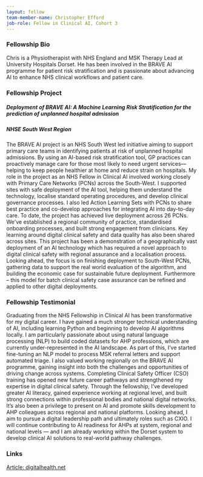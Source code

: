 ```yaml
---
layout: fellow
team-member-name: Christopher Efford
job-role: Fellow in Clinical AI, Cohort 3
---
```

### Fellowship Bio
Chris is a Physiotherapist with NHS England and MSK Therapy Lead at University Hospitals Dorset. He has been involved in the BRAVE AI programme for patient risk stratification and is passionate about advancing AI to enhance NHS clinical workflows and patient care.
### Fellowship Project
##### _Deployment of BRAVE AI: A Machine Learning Risk Stratification for the prediction of unplanned hospital admission_
##### NHSE South West Region

The BRAVE AI project is an NHS South West led initiative aiming to support primary care teams in identifying patients at risk of unplanned hospital admissions. By using an AI-based risk stratification tool, GP practices can proactively manage care for those most likely to need urgent services—helping to keep people healthier at home and reduce strain on hospitals. My role in the project as an NHS Fellow in Clinical AI involved working closely with Primary Care Networks (PCNs) across the South-West. I supported sites with safe deployment of the AI tool, helping them understand the technology, localise standard operating procedures, and develop clinical governance processes. I also led Action Learning Sets with PCNs to share best practice and co-develop approaches for integrating AI into day-to-day care. To date, the project has achieved live deployment across 26 PCNs. We've established a regional community of practice, standardised onboarding processes, and built strong engagement from clinicians. Key learning around digital clinical safety and data quality has also been shared across sites. This project has been a demonstration of a geographically vast deployment of an AI technology which has required a novel approach to digital clinical safety with regional assurance and a localisation process. Looking ahead, the focus is on finishing deployment to South-West PCNs,  gathering data to support the real world evaluation of the algorithm, and building the economic case for sustainable future deployment. Furthermore – this model for batch clinical safety case assurance can be refined and applied to other digital deployments.
### Fellowship Testimonial
Graduating from the NHS Fellowship in Clinical AI has been transformative for my digital career. I have gained a much stronger technical understanding of AI, including learning Python and beginning to develop AI algorithms locally. I am particularly passionate about using natural language processing (NLP) to build coded datasets for AHP professions, which are currently under-represented in the AI landscape. As part of this, I’ve started fine-tuning an NLP model to process MSK referral letters and support automated triage.  I also valued working regionally on the BRAVE AI programme, gaining insight into both the challenges and opportunities of driving change across systems. Completing Clinical Safety Officer (CSO) training has opened new future career pathways and strengthened my expertise in digital clinical safety.  Through the fellowship, I’ve developed greater AI literacy, gained experience working at regional level, and built strong connections within professional bodies and national digital networks. It’s also been a privilege to present on AI and promote skills development to AHP colleagues across regional and national platforms.  Looking ahead, I aim to pursue a digital leadership path and ultimately roles such as CXIO. I will continue contributing to AI readiness for AHPs at system, regional and national levels — and I am already working within the Dorset system to develop clinical AI solutions to real-world pathway challenges.

### Links
[Article: digitalhealth.net](https://archive.ph/5AEoJ)<br>
